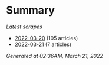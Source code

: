 # Summary
*Latest scrapes*
* [2022-03-20](https://github.com/nuuuwan/news_lk/blob/data/news_lk.2022-03-20.json) (105 articles)
* [2022-03-21](https://github.com/nuuuwan/news_lk/blob/data/news_lk.2022-03-21.json) (7 articles)

*Generated at 02:36AM, March 21, 2022*